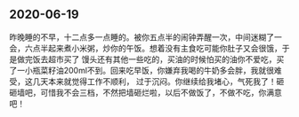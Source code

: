 ## 2020-06-19 
昨晚睡的不早，十二点多一点睡的。被你五点半的闹钟弄醒一次，中间迷糊了一会，六点半起来煮小米粥，炒你的午饭。想着没有主食吃可能你肚子又会很饿，于是做完饭去超市买了
馒头还有其他一些吃的，买油的时候怕买的油你不爱吃，买了一小瓶菜籽油200ml不到。回来吃早饭，你嫌弃我喝的牛奶多会胖，我就很难受，这几天本来就觉得工作不顺利，
过于沉闷。你继续给我堵心，气死我了！砸砸墙吧，可惜我不会三档，不然把墙砸烂啦，以后不做饭了，不做不吃，你满意吧！
